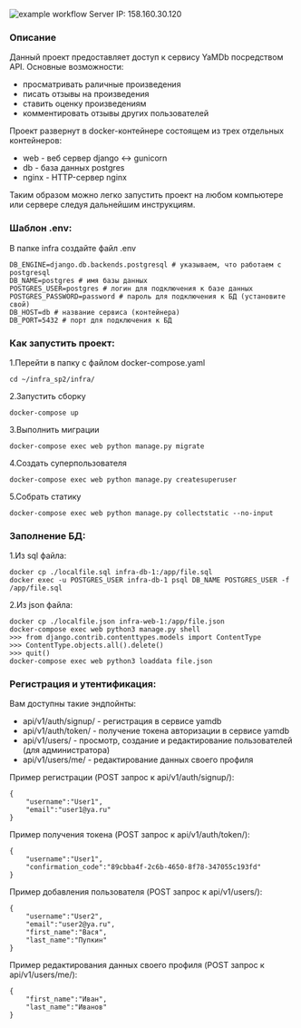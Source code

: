 ![example workflow](https://github.com/dosuzer/yamdb_final/actions/workflows/yamdb_workflow.yml/badge.svg)
Server IP: 158.160.30.120

### Описание
Данный проект предоставляет доступ к сервису YaMDb посредством API. 
Основные возможности:
- просматривать раличные произведения
- писать отзывы на произведения
- ставить оценку произведениям
- комментировать отзывы других пользователей

Проект развернут в docker-контейнере состоящем из трех отдельных контейнеров:
- web - веб сервер django <-> gunicorn
- db - база данных postgres
- nginx - HTTP-сервер nginx

Таким образом можно легко запустить проект на любом компьютере или сервере следуя дальнейшим инструкциям. 

### Шаблон .env:
В папке infra создайте файл .env
```
DB_ENGINE=django.db.backends.postgresql # указываем, что работаем с postgresql
DB_NAME=postgres # имя базы данных
POSTGRES_USER=postgres # логин для подключения к базе данных
POSTGRES_PASSWORD=password # пароль для подключения к БД (установите свой)
DB_HOST=db # название сервиса (контейнера)
DB_PORT=5432 # порт для подключения к БД
```

### Как запустить проект:

1.Перейти в папку с файлом docker-compose.yaml
```
cd ~/infra_sp2/infra/
```
2.Запустить сборку
```
docker-compose up
```
3.Выполнить миграции
```
docker-compose exec web python manage.py migrate
```
4.Создать суперпользователя
```
docker-compose exec web python manage.py createsuperuser
```
5.Собрать статику
```
docker-compose exec web python manage.py collectstatic --no-input
```

### Заполнение БД:
1.Из sql файла:
```
docker cp ./localfile.sql infra-db-1:/app/file.sql
docker exec -u POSTGRES_USER infra-db-1 psql DB_NAME POSTGRES_USER -f /app/file.sql
```
2.Из json файла:
```
docker cp ./localfile.json infra-web-1:/app/file.json
docker-compose exec web python3 manage.py shell
>>> from django.contrib.contenttypes.models import ContentType
>>> ContentType.objects.all().delete()
>>> quit()
docker-compose exec web python3 loaddata file.json
```

### Регистрация и утентификация:
Вам доступны такие эндпойнты:
- api/v1/auth/signup/ - регистрация в сервисе yamdb
- api/v1/auth/token/ - получение токена авторизации в сервисе yamdb
- api/v1/users/ - просмотр, создание и редактирование пользователей (для администратора)
- api/v1/users/me/ - редактирование данных своего профиля

Пример регистрации (POST запрос к api/v1/auth/signup/):
```
{
    "username":"User1",
    "email":"user1@ya.ru"
}
```
Пример получения токена (POST запрос к api/v1/auth/token/):
```
{
    "username":"User1",
    "confirmation_code":"89cbba4f-2c6b-4650-8f78-347055c193fd"
}
```
Пример добавления пользователя (POST запрос к api/v1/users/):
```
{
    "username":"User2",
    "email":"user2@ya.ru",
    "first_name":"Вася",
    "last_name":"Пупкин"
}
```
Пример редактирования данных своего профиля (POST запрос к api/v1/users/me/):
```
{
    "first_name":"Иван",
    "last_name":"Иванов"
}
```
